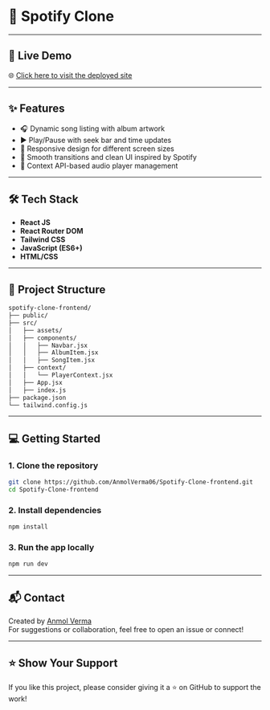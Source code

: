 # 🎵 Spotify Clone 

---

## 🚀 Live Demo

🌐 [Click here to visit the deployed site](https://anmolverma06.github.io/Spotify-Clone-frontend/)

---

## ✨ Features

- 🎧 Dynamic song listing with album artwork
- ▶️ Play/Pause with seek bar and time updates
- 📱 Responsive design for different screen sizes
- 🎨 Smooth transitions and clean UI inspired by Spotify
- 🔁 Context API-based audio player management

---

## 🛠️ Tech Stack

- **React JS**
- **React Router DOM**
- **Tailwind CSS**
- **JavaScript (ES6+)**
- **HTML/CSS**

---

## 📁 Project Structure

```bash
spotify-clone-frontend/
├── public/
├── src/
│   ├── assets/
│   ├── components/
│   │   ├── Navbar.jsx
│   │   ├── AlbumItem.jsx
│   │   ├── SongItem.jsx
│   ├── context/
│   │   └── PlayerContext.jsx
│   ├── App.jsx
│   ├── index.js
├── package.json
└── tailwind.config.js
```

---

## 💻 Getting Started

### 1. Clone the repository

```bash
git clone https://github.com/AnmolVerma06/Spotify-Clone-frontend.git
cd Spotify-Clone-frontend
```

### 2. Install dependencies

```bash
npm install
```

### 3. Run the app locally

```bash
npm run dev
```

---

## 📬 Contact

Created by [Anmol Verma](https://github.com/AnmolVerma06)  
For suggestions or collaboration, feel free to open an issue or connect!

---

## ⭐️ Show Your Support

If you like this project, please consider giving it a ⭐️ on GitHub to support the work!
